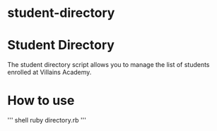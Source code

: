 # student-directory
# Student Directory #

The student directory script allows you to manage the list of students enrolled at Villains Academy.

# How to use #

''' shell
ruby directory.rb
'''
